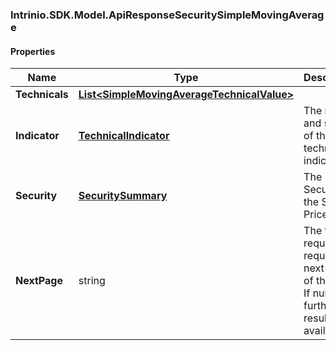 [//]: # (CLASS:Intrinio.SDK.Model.ApiResponseSecuritySimpleMovingAverage)

[//]: # (KIND:object)

### Intrinio.SDK.Model.ApiResponseSecuritySimpleMovingAverage
#### Properties

[//]: # (START_DEFINITION)

Name | Type | Description
------------ | ------------- | -------------
**Technicals** | [**List&lt;SimpleMovingAverageTechnicalValue&gt;**](SimpleMovingAverageTechnicalValue.md) |  &nbsp;
**Indicator** | [**TechnicalIndicator**](TechnicalIndicator.md) | The name and symbol of the technical indicator &nbsp;
**Security** | [**SecuritySummary**](SecuritySummary.md) | The Security of the Stock Price &nbsp;
**NextPage** | string | The token required to request the next page of the data. If null, no further results are available. &nbsp;

[//]: # (END_DEFINITION)


[//]: # (CONTAINED_CLASS:Intrinio.SDK.Model.SimpleMovingAverageTechnicalValue)


[//]: # (CONTAINED_CLASS:Intrinio.SDK.Model.TechnicalIndicator)


[//]: # (CONTAINED_CLASS:Intrinio.SDK.Model.SecuritySummary)


